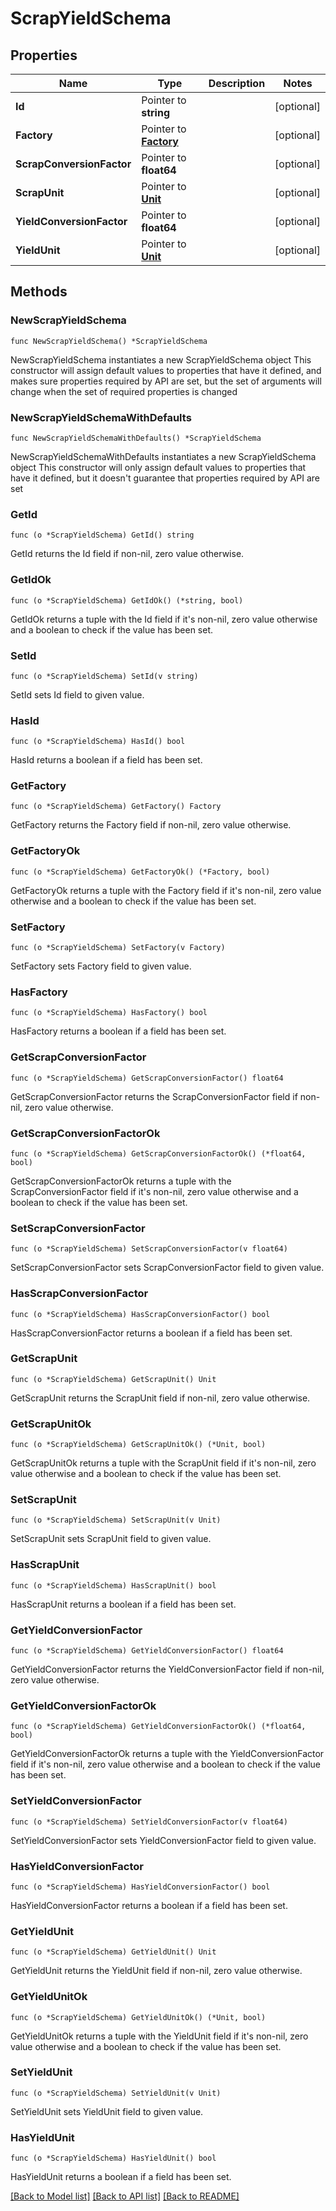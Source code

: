 # ScrapYieldSchema

## Properties

Name | Type | Description | Notes
------------ | ------------- | ------------- | -------------
**Id** | Pointer to **string** |  | [optional] 
**Factory** | Pointer to [**Factory**](Factory.md) |  | [optional] 
**ScrapConversionFactor** | Pointer to **float64** |  | [optional] 
**ScrapUnit** | Pointer to [**Unit**](Unit.md) |  | [optional] 
**YieldConversionFactor** | Pointer to **float64** |  | [optional] 
**YieldUnit** | Pointer to [**Unit**](Unit.md) |  | [optional] 

## Methods

### NewScrapYieldSchema

`func NewScrapYieldSchema() *ScrapYieldSchema`

NewScrapYieldSchema instantiates a new ScrapYieldSchema object
This constructor will assign default values to properties that have it defined,
and makes sure properties required by API are set, but the set of arguments
will change when the set of required properties is changed

### NewScrapYieldSchemaWithDefaults

`func NewScrapYieldSchemaWithDefaults() *ScrapYieldSchema`

NewScrapYieldSchemaWithDefaults instantiates a new ScrapYieldSchema object
This constructor will only assign default values to properties that have it defined,
but it doesn't guarantee that properties required by API are set

### GetId

`func (o *ScrapYieldSchema) GetId() string`

GetId returns the Id field if non-nil, zero value otherwise.

### GetIdOk

`func (o *ScrapYieldSchema) GetIdOk() (*string, bool)`

GetIdOk returns a tuple with the Id field if it's non-nil, zero value otherwise
and a boolean to check if the value has been set.

### SetId

`func (o *ScrapYieldSchema) SetId(v string)`

SetId sets Id field to given value.

### HasId

`func (o *ScrapYieldSchema) HasId() bool`

HasId returns a boolean if a field has been set.

### GetFactory

`func (o *ScrapYieldSchema) GetFactory() Factory`

GetFactory returns the Factory field if non-nil, zero value otherwise.

### GetFactoryOk

`func (o *ScrapYieldSchema) GetFactoryOk() (*Factory, bool)`

GetFactoryOk returns a tuple with the Factory field if it's non-nil, zero value otherwise
and a boolean to check if the value has been set.

### SetFactory

`func (o *ScrapYieldSchema) SetFactory(v Factory)`

SetFactory sets Factory field to given value.

### HasFactory

`func (o *ScrapYieldSchema) HasFactory() bool`

HasFactory returns a boolean if a field has been set.

### GetScrapConversionFactor

`func (o *ScrapYieldSchema) GetScrapConversionFactor() float64`

GetScrapConversionFactor returns the ScrapConversionFactor field if non-nil, zero value otherwise.

### GetScrapConversionFactorOk

`func (o *ScrapYieldSchema) GetScrapConversionFactorOk() (*float64, bool)`

GetScrapConversionFactorOk returns a tuple with the ScrapConversionFactor field if it's non-nil, zero value otherwise
and a boolean to check if the value has been set.

### SetScrapConversionFactor

`func (o *ScrapYieldSchema) SetScrapConversionFactor(v float64)`

SetScrapConversionFactor sets ScrapConversionFactor field to given value.

### HasScrapConversionFactor

`func (o *ScrapYieldSchema) HasScrapConversionFactor() bool`

HasScrapConversionFactor returns a boolean if a field has been set.

### GetScrapUnit

`func (o *ScrapYieldSchema) GetScrapUnit() Unit`

GetScrapUnit returns the ScrapUnit field if non-nil, zero value otherwise.

### GetScrapUnitOk

`func (o *ScrapYieldSchema) GetScrapUnitOk() (*Unit, bool)`

GetScrapUnitOk returns a tuple with the ScrapUnit field if it's non-nil, zero value otherwise
and a boolean to check if the value has been set.

### SetScrapUnit

`func (o *ScrapYieldSchema) SetScrapUnit(v Unit)`

SetScrapUnit sets ScrapUnit field to given value.

### HasScrapUnit

`func (o *ScrapYieldSchema) HasScrapUnit() bool`

HasScrapUnit returns a boolean if a field has been set.

### GetYieldConversionFactor

`func (o *ScrapYieldSchema) GetYieldConversionFactor() float64`

GetYieldConversionFactor returns the YieldConversionFactor field if non-nil, zero value otherwise.

### GetYieldConversionFactorOk

`func (o *ScrapYieldSchema) GetYieldConversionFactorOk() (*float64, bool)`

GetYieldConversionFactorOk returns a tuple with the YieldConversionFactor field if it's non-nil, zero value otherwise
and a boolean to check if the value has been set.

### SetYieldConversionFactor

`func (o *ScrapYieldSchema) SetYieldConversionFactor(v float64)`

SetYieldConversionFactor sets YieldConversionFactor field to given value.

### HasYieldConversionFactor

`func (o *ScrapYieldSchema) HasYieldConversionFactor() bool`

HasYieldConversionFactor returns a boolean if a field has been set.

### GetYieldUnit

`func (o *ScrapYieldSchema) GetYieldUnit() Unit`

GetYieldUnit returns the YieldUnit field if non-nil, zero value otherwise.

### GetYieldUnitOk

`func (o *ScrapYieldSchema) GetYieldUnitOk() (*Unit, bool)`

GetYieldUnitOk returns a tuple with the YieldUnit field if it's non-nil, zero value otherwise
and a boolean to check if the value has been set.

### SetYieldUnit

`func (o *ScrapYieldSchema) SetYieldUnit(v Unit)`

SetYieldUnit sets YieldUnit field to given value.

### HasYieldUnit

`func (o *ScrapYieldSchema) HasYieldUnit() bool`

HasYieldUnit returns a boolean if a field has been set.


[[Back to Model list]](../README.md#documentation-for-models) [[Back to API list]](../README.md#documentation-for-api-endpoints) [[Back to README]](../README.md)


